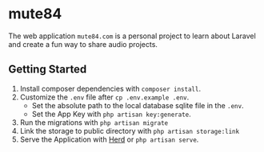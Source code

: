 # mute84

The web application `mute84.com` is a personal project to learn about Laravel and create a fun way to share audio projects.

## Getting Started

1. Install composer dependencies with `composer install`.
2. Customize the `.env` file after `cp .env.example .env`.
   - Set the absolute path to the local database sqlite file in the `.env`.
   - Set the App Key with `php artisan key:generate`.
3. Run the migrations with `php artisan migrate`
4. Link the storage to public directory with `php artisan storage:link`
5. Serve the Application with [Herd](https://herd.laravel.com) or `php artisan serve`.
